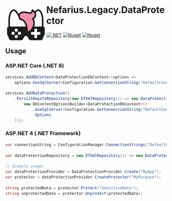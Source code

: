 # <img src="assets/NSS-128x128.png" align="left" />Nefarius.Legacy.DataProtector

[![.NET](https://github.com/nefarius/Nefarius.Legacy.DataProtector/actions/workflows/build.yml/badge.svg)](https://github.com/nefarius/Nefarius.Legacy.DataProtector/actions/workflows/build.yml)
[![Nuget](https://img.shields.io/nuget/v/Nefarius.Legacy.DataProtector)](https://www.nuget.org/packages/Nefarius.Legacy.DataProtector/)
[![Nuget](https://img.shields.io/nuget/dt/Nefarius.Legacy.DataProtector)](https://www.nuget.org/packages/Nefarius.Legacy.DataProtector/)

## Usage

### ASP.NET Core (.NET 8)

```csharp
services.AddDbContext<DataProtectionDbContext>(options =>
    options.UseSqlServer(Configuration.GetConnectionString("DefaultConnection")));

services.AddDataProtection()
    .PersistKeysToRepository(new EfXmlRepository(() => new DataProtectionDbContext(
        new DbContextOptionsBuilder<DataProtectionDbContext>()
            .UseSqlServer(Configuration.GetConnectionString("DefaultConnection"))
            .Options
    )));
```

### ASP.NET 4 (.NET Framework)

```csharp
var connectionString = ConfigurationManager.ConnectionStrings["DefaultConnection"].ConnectionString;

var dataProtectionRepository = new EfXmlRepository(() => new DataProtectionDbContext(connectionString));

// Example usage:
var dataProtectionProvider = DataProtectionProvider.Create("MyApp");
var protector = dataProtectionProvider.CreateProtector("MyPurpose");

string protectedData = protector.Protect("SensitiveData");
string unprotectedData = protector.Unprotect(protectedData);
```